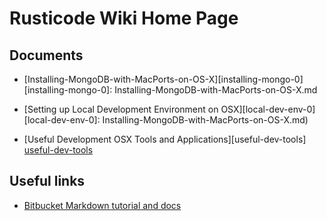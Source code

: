 
# Rusticode Wiki Home Page

## Documents

 - [Installing-MongoDB-with-MacPorts-on-OS-X][installing-mongo-0]
[installing-mongo-0]: Installing-MongoDB-with-MacPorts-on-OS-X.md

 - [Setting up Local Development Environment on OSX][local-dev-env-0]
 [local-dev-env-0]: Installing-MongoDB-with-MacPorts-on-OS-X.md)

 - [Useful Development OSX Tools and Applications][useful-dev-tools]
[useful-dev-tools](Useful-Development-OSX-Tools-and-Applications.md)

## Useful links 

 - [Bitbucket Markdown tutorial and docs](https://bitbucket.org/tutorials/markdowndemo/)


